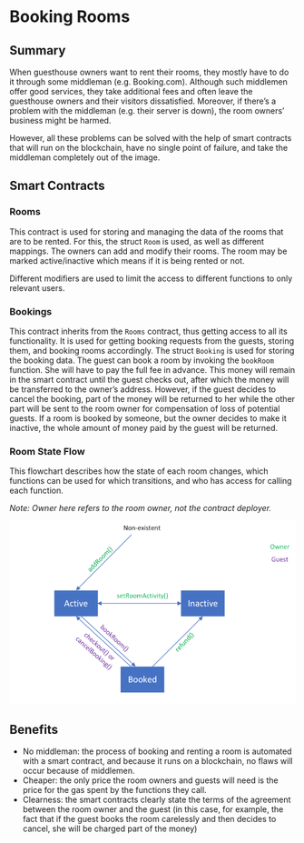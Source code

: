# Booking Rooms

## Summary

When guesthouse owners want to rent their rooms, they mostly have to do it through some middleman (e.g. 
Booking.com). Although such middlemen offer good services, they take additional fees and often leave the 
guesthouse owners and their visitors dissatisfied. Moreover, if there’s a problem with the middleman (e.g. their server 
is down), the room owners’ business might be harmed. 

However, all these problems can be solved with the help of smart contracts that will run on the blockchain, have no 
single point of failure, and take the middleman completely out of the image.


## Smart Contracts

### Rooms
This contract is used for storing and managing the data of the rooms that are to be rented. For this, the struct `Room` 
is used, as well as different mappings. The owners can add and modify their rooms. The room may be marked 
active/inactive which means if it is being rented or not.

Different modifiers are used to limit the access to different functions to only relevant users.

### Bookings

This contract inherits from the `Rooms` contract, thus getting access to all its functionality. It is used for getting booking 
requests from the guests, storing them, and booking rooms accordingly. The struct `Booking` is used for storing the 
booking data. The guest can book a room by invoking the `bookRoom` function. She will have to pay the full fee in 
advance. This money will remain in the smart contract until the guest checks out, after which the money will be 
transferred to the owner’s address. However, if the guest decides to cancel the booking, part of the money will be 
returned to her while the other part will be sent to the room owner for compensation of loss of potential guests. If a 
room is booked by someone, but the owner decides to make it inactive, the whole amount of money paid by the guest 
will be returned.

### Room State Flow

This flowchart describes how the state of each room changes, which functions can be used for which transitions, and 
who has access for calling each function.

_Note: Owner here refers to the room owner, not the contract deployer._


![Flowchart](./flowchart.png)

## Benefits

- No middleman: the process of booking and renting a room is automated with a smart contract, and because it 
runs on a blockchain, no flaws will occur because of middlemen.
- Cheaper: the only price the room owners and guests will need is the price for the gas spent by the functions they 
call.
- Clearness: the smart contracts clearly state the terms of the agreement between the room owner and the guest
(in this case, for example, the fact that if the guest books the room carelessly and then decides to cancel, she 
will be charged part of the money)

